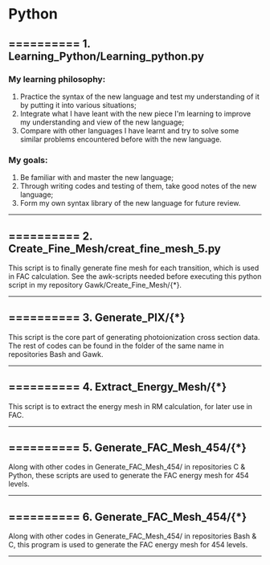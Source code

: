 # Python
## ========== 1. Learning_Python/Learning_python.py
### My learning philosophy: 
1. Practice the syntax of the new language and test my understanding of it by putting it into various situations; 
2. Integrate what I have leant with the new piece I'm learning to improve my understanding and view of the new language; 
3. Compare with other languages I have learnt and try to solve some similar problems encountered before with the new language.

### My goals: 
1. Be familiar with and  master the new language; 
2. Through writing codes and testing of them, take good notes of the new language; 
3. Form my own syntax library of the new language for future review.

*** 

## ========== 2. Create_Fine_Mesh/creat_fine_mesh_5.py
This script is to finally generate fine mesh for each transition, which is used in FAC calculation. See the awk-scripts needed before
executing this python script in my repository Gawk/Create_Fine_Mesh/{\*}.

*** 

## ========== 3. Generate_PIX/{\*}
This script is the core part of generating photoionization cross section data. The rest of codes can be found in the folder of the same
name in repositories Bash and Gawk.

***

## ========== 4. Extract_Energy_Mesh/{\*}
This script is to extract the energy mesh in RM calculation, for later use in FAC.

***

## ========== 5. Generate_FAC_Mesh_454/{\*}
Along with other codes in Generate_FAC_Mesh_454/ in repositories C & Python, these scripts are used to generate the FAC energy mesh for
454 levels.

***
## ========== 6. Generate_FAC_Mesh_454/{\*}
Along with other codes in Generate_FAC_Mesh_454/ in repositories Bash & C, this program is used to generate the FAC energy mesh for
454 levels.

***

